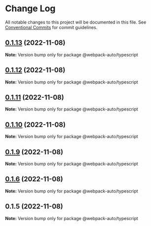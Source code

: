 # Change Log

All notable changes to this project will be documented in this file.
See [Conventional Commits](https://conventionalcommits.org) for commit guidelines.

## [0.1.13](https://github.com/ShadyMind/webpack-auto/compare/v0.1.12...v0.1.13) (2022-11-08)

**Note:** Version bump only for package @webpack-auto/typescript





## [0.1.12](https://github.com/ShadyMind/webpack-auto/compare/v0.1.11...v0.1.12) (2022-11-08)

**Note:** Version bump only for package @webpack-auto/typescript





## [0.1.11](https://github.com/ShadyMind/webpack-auto/compare/v0.1.10...v0.1.11) (2022-11-08)

**Note:** Version bump only for package @webpack-auto/typescript





## [0.1.10](https://github.com/ShadyMind/webpack-auto/compare/v0.1.9...v0.1.10) (2022-11-08)

**Note:** Version bump only for package @webpack-auto/typescript





## [0.1.9](https://github.com/ShadyMind/webpack-auto/compare/v0.1.6...v0.1.9) (2022-11-08)

**Note:** Version bump only for package @webpack-auto/typescript





## [0.1.6](https://github.com/ShadyMind/webpack-auto/compare/v0.1.5...v0.1.6) (2022-11-08)

**Note:** Version bump only for package @webpack-auto/typescript





## 0.1.5 (2022-11-08)

**Note:** Version bump only for package @webpack-auto/typescript
